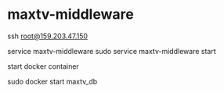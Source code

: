 # maxtv-middleware

ssh root@159.203.47.150

service maxtv-middleware
sudo service maxtv-middleware start

start docker container

sudo docker start maxtv_db
